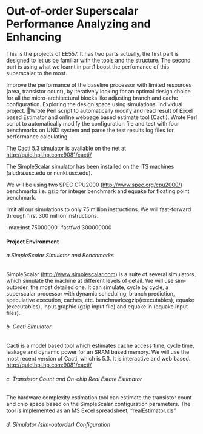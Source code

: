 # Out-of-order Superscalar Performance Analyzing and Enhancing
This is the projects of EE557. It has two parts actually, the first part is designed to let us be familiar with the tools and the structure. The second part is using what we learnt in part1 boost the perfomance of this superscalar to the most.

Improve the performance of the baseline processor with limited resources (area, transistor count), by iteratively looking for an optimal design choice for all the micro-architectural blocks like adjusting branch and cache configuration. Exploring the design space using simulations. Individual project. 
Wrote Perl script to automatically modify and read result of Excel based Estimator and online webpage based estimate tool (Cacti).
Wrote Perl script to automatically modify the configuration file and test with four benchmarks on UNIX system and parse the test results log files for performance calculating.

The Cacti 5.3 simulator is available on the net at http://quid.hpl.hp.com:9081/cacti/

The SimpleScalar simulator has been installed on the ITS machines (aludra.usc.edu or nunki.usc.edu).

We will be using two SPEC CPU2000 (http://www.spec.org/cpu2000/) benchmarks i.e. gzip for integer
benchmark and equake for floating point benchmark. 

limit all our simulations to only 75 million instructions. We will fast-forward through first 300 million
instructions. 

-max:inst 75000000
-fastfwd 300000000
#### Project Environment
###### a.SimpleScalar Simulator and Benchmarks
SimpleScalar (http://www.simplescalar.com) is a suite of several simulators, which simulate the machine
at different levels of detail. We will use sim-outorder, the most detailed one. It can simulate, cycle by
cycle, a superscalar processor with dynamic scheduling, branch prediction, speculative execution, caches,
etc. 
benchmarks:gzip(executables), equake (executables), input.graphic (gzip input file) and equake.in (equake input files). 

###### b. Cacti Simulator
Cacti is a model based tool which estimates cache access time, cycle time, leakage and dynamic power
for an SRAM based memory. We will use the most recent version of Cacti, which is 5.3. It is interactive
and web based. 
http://quid.hpl.hp.com:9081/cacti/

###### c. Transistor Count and On-chip Real Estate Estimator
The hardware complexity estimation tool can estimate the transistor count and chip space based on the
SimpleScalar configuration parameters. The tool is implemented as an MS Excel spreadsheet,
“realEstimator.xls” 

###### d. Simulator (sim-outorder) Configuration









